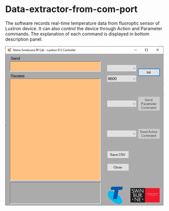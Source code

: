 # Data-extractor-from-com-port

The software records real-time temperature data from fluoroptic sensor of Luxtron device. 
It can also control the device through Action and Parameter commands. The explanation of each command is displayed in bottom description panel.



![User Interface](https://github.com/alilajevardi/Data-extractor-from-com-port/blob/main/artifacts/UI_image2.png)

